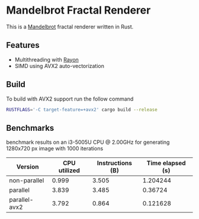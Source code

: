 # Mandelbrot Fractal Renderer

This is a [Mandelbrot](https://en.wikipedia.org/wiki/Mandelbrot_set) fractal renderer written in Rust.

## Features
- Multithreading with [Rayon](https://docs.rs/rayon/latest/rayon/)
- SIMD using AVX2 auto-vectorization

## Build
To build with AVX2 support run the follow command
```sh
RUSTFLAGS='-C target-feature=+avx2' cargo build --release
```

## Benchmarks
benchmark results on an i3-5005U CPU @ 2.00GHz for generating 1280x720 px image with 1000 iterations

| Version         | CPU utilized | Instructions (B) | Time elapsed (s) | 
| --------------- | ------------ | ---------------- | ---------------- |
| non-parallel    | 0.999        | 3.505            | 1.204244         |
| parallel        | 3.839        | 3.485            | 0.36724          |
| parallel-avx2   | 3.792        | 0.864            | 0.121628         | 
